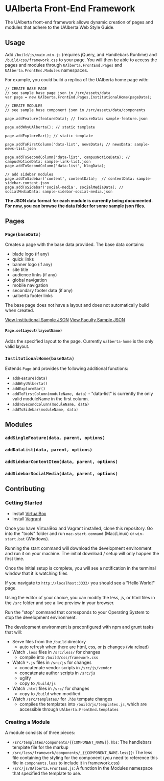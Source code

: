 # UAlberta Front-End Framework

The UAlberta front-end framework allows dynamic creation of pages and modules that adhere to the UAlberta Web Style Guide.

## Usage

Add `/build/js/main.min.js` (requires jQuery, and Handlebars Runtime) and `/build/css/framework.css` to your page.  You will then be able to access the pages and modules through `UAlberta.FrontEnd.Pages` and `UAlberta.FrontEnd.Modules` namespaces.

For example, you could build a replica of the UAlberta home page with:

    // CREATE BASE PAGE
    // see sample base page json in /src/assets/data
    var page = new UAlberta.FrontEnd.Pages.InstitutionalHome(pageData);

    // CREATE MODULES
    // see sample base component json in /src/assets/data/components

    page.addFeature(featureData); // featureData: sample-feature.json

    page.addWhyUAlberta(); // static template

    page.addExploreBar(); // static template

    page.addToFirstColumn('data-list', newsData); // newsData: sample-news-list.json

    page.addToSecondColumn('data-list', campusNoticeData); // campusNoticeData: sample-link-list.json
    page.addToSecondColumn('data-list', blogData);  

    // add sidebar modules
    page.addToSidebar('content', contentData);  // contentData: sample-sidebar-content.json
    page.addToSidebar('social-media', socialMediaData); // socialMediaData: sample-sidebar-social-media.json



**The JSON data format for each module is currently being documented.  For now, you can browse the [data folder](https://github.com/ualberta/front-end-framework/tree/master/src/assets/data) for some sample json files.**

## Pages

### `Page(baseData)`

Creates a page with the base data provided.  The base data contains: 

  - blade logo (if any)
  - quick links
  - banner logo (if any)
  - site title
  - audience links (if any)
  - global navigation
  - mobile navigation
  - secondary footer data (if any)
  - ualberta footer links

The base page does not have a layout and does not automatically build when created.

[View Institutional Sample JSON](https://github.com/ualberta/front-end-framework/blob/master/src/assets/data/base_institutional.json)
[View Faculty Sample JSON](https://github.com/ualberta/front-end-framework/blob/master/src/assets/data/base_faculty.json)

#### `Page.setLayout(layoutName)`

Adds the specified layout to the page.  Currently `ualberta-home` is the only valid layout.

### `InstitutionalHome(baseData)`

Extends `Page` and provides the following additional functions:

  - `addFeature(data)`
  - `addWhyUAlberta()`
  - `addExploreBar()`
  - `addToFirstColumn(moduleName, data)` - "data-list" is currently the only valid moduleName in the first column.
  - `addToSecondColumn(moduleName, data)`
  - `addToSidebar(moduleName, data)`

## Modules

### `addSingleFeature(data, parent, options)`

### `addDataList(data, parent, options)`

### `addSidebarContentItem(data, parent, options)`

### `addSidebarSocialMedia(data, parent, options)`

## Contributing

### Getting Started

  - Install [VirtualBox](https://www.virtualbox.org/wiki/Downloads)
  - Install [Vagrant](http://www.vagrantup.com/downloads.html)

Once you have VirtualBox and Vagrant installed, clone this repository.  Go into the "tools" folder and run `mac-start.command` (Mac/Linux) or `win-start.bat` (Windows).

Running the start command will download the development environment and run it on your machine.  The initial download / setup will only happen the first time.

Once the initial setup is complete, you will see a notification in the terminal window that it is watching files.

If you navigate to `http://localhost:3333/` you should see a "Hello World!" page. 

Using the editor of your choice, you can modify the  less, js, or html files in the `/src` folder and see a live preview in your browser.

Run the "stop" command that corresponds to your Operating System to stop the development environment.

The development environment is preconfigured with npm and grunt tasks that will:

  - Serve files from the `/build` directory
    - auto refresh when there are html, css, or js changes (via [reload](https://www.npmjs.org/package/reload))
  - Watch `.less` files in `/src/less/` for changes 
    - compile into `/build/css/framework.css` 
  - Watch `*.js` files in `/src/js` for changes 
    - concatenate vendor scripts in `/src/js/vendor`
    - concatenate author scripts in `/src/js`
    - uglify
    - copy to `/build/js`
  - Watch `.html` files in `/src/` for changes
    - copy to `/build` when modified
  - Watch `/src/templates/` for `.hbs` tempate changes 
    - compiles the templates into `/build/js/templates.js`, which are accessible through `UAlberta.FrontEnd.templates`


### Creating a Module

A module consists of three pieces:

  - `/src/templates/components/{{COMPONENT_NAME}}.hbs`: The handlebars template file for the markup
  - `/src/less/framework/components/_{{COMPONENT_NAME.less}}`: The less file containing the styling for the component (you need to reference this file in `components.less` to include it in framework.css)
  - `/src/js/UAlberta.FrontEnd.js`: A function in the Modules namespace that specified the template to use.


